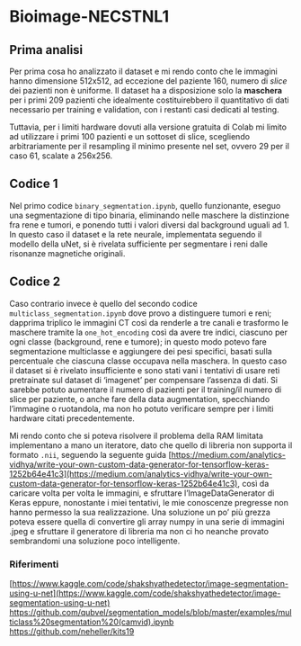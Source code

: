 # Bioimage-NECSTNL1

## Prima analisi

Per prima cosa ho analizzato il dataset e mi rendo conto che le immagini hanno dimensione 512x512, ad eccezione del paziente 160, numero di *slice* dei pazienti non è uniforme. Il dataset ha a disposizione solo la ************maschera************ per i primi 209 pazienti che idealmente costituirebbero il quantitativo di dati necessario per training e validation, con i restanti casi dedicati al testing. 

Tuttavia, per i limiti hardware dovuti alla versione gratuita di Colab mi limito ad utilizzare i primi 100 pazienti e un sottoset di slice, scegliendo arbitrariamente per il resampling il minimo presente nel set, ovvero 29 per il caso 61, scalate a 256x256.

## Codice 1

Nel primo codice `binary_segmentation.ipynb`, quello funzionante, eseguo una segmentazione di tipo binaria, eliminando nelle maschere la distinzione fra rene e tumori, e ponendo tutti i valori diversi dal background uguali ad 1. In questo caso il dataset e la rete neurale, implementata seguendo il modello della uNet, si è rivelata sufficiente per segmentare i reni dalle risonanze magnetiche originali.

## Codice 2

Caso contrario invece è quello del secondo codice `multiclass_segmentation.ipynb` dove provo a distinguere tumori e reni; dapprima triplico le immagini CT così da renderle a tre canali e trasformo le maschere tramite la `one_hot_encoding` così da avere tre indici, ciascuno per ogni classe (background, rene e tumore); in questo modo potevo fare segmentazione multiclasse e aggiungere dei pesi specifici, basati sulla percentuale che ciascuna classe occupava nella maschera. In questo caso il dataset si è rivelato insufficiente e sono stati vani i tentativi di usare reti pretrainate sul dataset di ‘imagenet’ per compensare l’assenza di dati. Si sarebbe potuto aumentare il numero di pazienti per il training/il numero di slice per paziente, o anche fare della data augmentation, specchiando l’immagine o ruotandola, ma non ho potuto verificare sempre per i limiti hardware citati precedentemente.

Mi rendo conto che si poteva risolvere il problema della RAM limitata implementano a mano un iteratore, dato che quello di libreria non supporta il formato `.nii`, seguendo la seguente guida [https://medium.com/analytics-vidhya/write-your-own-custom-data-generator-for-tensorflow-keras-1252b64e41c3](https://medium.com/analytics-vidhya/write-your-own-custom-data-generator-for-tensorflow-keras-1252b64e41c3), così da caricare volta per volta le immagini, e sfruttare l’ImageDataGenerator di Keras eppure, nonostante i miei tentativi, le mie conoscenze pregresse non hanno permesso la sua realizzazione. Una soluzione un po’ più grezza poteva essere quella di convertire gli array numpy in una serie di immagini .jpeg e sfruttare il generatore di libreria ma non ci ho neanche provato sembrandomi una soluzione poco intelligente.

### Riferimenti
[https://www.kaggle.com/code/shakshyathedetector/image-segmentation-using-u-net](https://www.kaggle.com/code/shakshyathedetector/image-segmentation-using-u-net)
https://github.com/qubvel/segmentation_models/blob/master/examples/multiclass%20segmentation%20(camvid).ipynb
https://github.com/neheller/kits19
